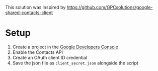 This solution was inspired by https://github.com/GPCsolutions/google-shared-contacts-client

# Setup

1. Create a project in the [Google Developers Console](https://console.developers.google.com)
2. Enable the Contacts API
3. Create an OAuth client ID credential
4. Save the json file as ```client_secret.json``` alongside the script


